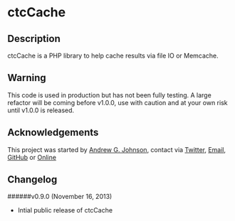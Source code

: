 # ctcCache

## Description

ctcCache is a PHP library to help cache results via file IO or Memcache.

## Warning

This code is used in production but has not been fully testing.  A large refactor will be coming before v1.0.0, use with caution and at your own risk until v1.0.0 is released.

## Acknowledgements

This project was started by [Andrew G. Johnson](https://github.com/andrewgjohnson), contact via [Twitter](http://twitter.com/andrewgjohnson), [Email](mailto:andrew@andrewgjohnson.com), [GitHub](https://github.com/andrewgjohnson) or [Online](http://www.andrewgjohnson.com/)

## Changelog

######v0.9.0 (November 16, 2013)
 * Intial public release of ctcCache